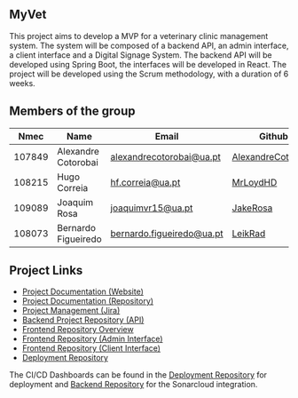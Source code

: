 ## MyVet
This project aims to develop a MVP for a veterinary clinic management system. The system will be composed of a backend API, an admin interface, a client interface and a Digital Signage System. The backend API will be developed using Spring Boot, the interfaces will be developed in React. The project will be developed using the Scrum methodology, with a duration of 6 weeks.

## Members of the group

| Nmec   | Name                | Email                       | Github                                                      | Roles            |
| ------ | ------------------- | --------------------------- | ----------------------------------------------------------- | ---------------- |
| 107849 | Alexandre Cotorobai | <alexandrecotorobai@ua.pt>  | [AlexandreCotorobai](https://github.com/AlexandreCotorobai) | Product Owner    |
| 108215 | Hugo Correia        | <hf.correia@ua.pt>          | [MrLoydHD](https://github.com/MrLoydHD)                     | Team Coordinator |
| 109089 | Joaquim Rosa        | <joaquimvr15@ua.pt>         | [JakeRosa](https://github.com/JakeRosa)                     | QA Engineer      |
| 108073 | Bernardo Figueiredo | <bernardo.figueiredo@ua.pt> | [LeikRad](https://github.com/LeikRad)                       | DevOps Master    |



## Project Links

- [Project Documentation (Website)](https://tqs-myvet.github.io/microsite/)
- [Project Documentation (Repository)](https://github.com/TQS-MyVet/microsite)
- [Project Management (Jira)](https://myvet.atlassian.net/jira/software/projects/MYVET/boards/1)
- [Backend Project Repository (API)](https://github.com/TQS-MyVet/backend)
- [Frontend Repository Overview](https://github.com/TQS-MyVet/web_ui/tree/main)
- [Frontend Repository (Admin Interface)](https://github.com/TQS-MyVet/web_ui/tree/main/admin_interface)
- [Frontend Repository (Client Interface)](https://github.com/TQS-MyVet/web_ui/tree/main/user_interface)
- [Deployment Repository](https://github.com/TQS-MyVet/deployment)

The CI/CD Dashboards can be found in the [Deployment Repository](https://github.com/TQS-MyVet/deployment/actions) for deployment and [Backend Repository](https://github.com/TQS-MyVet/backend/actions) for the Sonarcloud integration.
